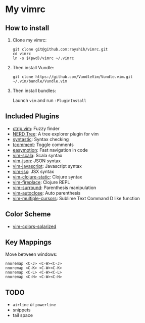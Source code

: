 # My vimrc

## How to install

1. Clone my vimrc:

   ```
   git clone git@github.com:rayshih/vimrc.git
   cd vimrc
   ln -s $(pwd)/vimrc ~/.vimrc
   ```

2. Then install Vundle:

   ```
   git clone https://github.com/VundleVim/Vundle.vim.git ~/.vim/bundle/Vundle.vim
   ```

3. Then install bundles:

   Launch `vim` and run `:PluginInstall`


## Included Plugins

- [ctrlp.vim](https://github.com/kien/ctrlp.vim): Fuzzy finder
- [NERD Tree](https://github.com/scrooloose/nerdtree): A tree explorer plugin for vim
- [syntastic](https://github.com/scrooloose/syntastic): Syntax checking
- [tcomment](https://github.com/tomtom/tcomment_vim): Toggle comments
- [easymotion](https://github.com/easymotion/vim-easymotion): Fast navigation in code
- [vim-scala](https://github.com/derekwyatt/vim-scala): Scala syntax
- [vim-json](https://github.com/jakar/vim-json): JSON syntax
- [vim-javascript](https://github.com/pangloss/vim-javascript): Javascript syntax
- [vim-jsx](https://github.com/pangloss/vim-jsx): JSX syntax
- [vim-clojure-static](https://github.com/guns/vim-clojure-static): Clojure syntax
- [vim-fireplace](https://github.com/tpope/vim-fireplace): Clojure REPL
- [vim-surround](https://github.com/tpope/vim-surround): Parenthesis manipulation
- [vim-autoclose](https://github.com/Townk/vim-autoclose): Auto parenthesis
- [vim-multiple-cursors](https://github.com/terryma/vim-multiple-cursors): Sublime Text Command D like function

## Color Scheme

- [vim-colors-solarized](https://github.com/altercation/vim-colors-solarized)

## Key Mappings

Move between windows:

```
nnoremap <C-J> <C-W><C-J>
nnoremap <C-K> <C-W><C-K>
nnoremap <C-L> <C-W><C-L>
nnoremap <C-H> <C-W><C-H>
```

## TODO

- `airline` or `powerline`
- snippets
- tail space

